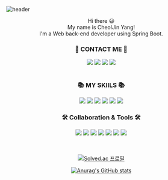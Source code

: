 ![header](https://capsule-render.vercel.app/api?type=waving&color=auto&height=220&section=header&text=Hello%20World!&fontSize=60&animation=fadeIn&fontAlignY=38&desc=I'm%20CheolJin%20Yang!&descAlignY=58&descAlign=60)
<div align=center> Hi there 😃 </div>
<div align=center> My name is CheolJin Yang!  </div>
<div align=center> I'm a Web back-end developer using Spring Boot.  </div>


### <div align=center> 🌈 CONTACT ME 🌈 </div>

<div align=center> 
<a href="https://velog.io/@ironjin"><img src="https://img.shields.io/badge/BLOG-20C997?style=flat&logo=VELOG&logoColor=white"/></a> <img src="https://img.shields.io/badge/PORTFOLIO-000000?style=flat&logo=NOTION&logoColor=white"/> <img src="https://img.shields.io/badge/INSTAGRAM-E4405F?style=flat&logo=INSTAGRAM&logoColor=white"/> <img src="https://img.shields.io/badge/gra1259@naver.com-03C75A?style=flat&logo=naver&logoColor=white"/>
</div>

<br>

### <div align=center> 📚 MY SKIILS 📚 </div>
<div align=center> <img src="https://img.shields.io/badge/JAVA-007396?style=flat"/>  <img src="https://img.shields.io/badge/Spring Boot-6DB33F?style=flat&logo=SPRING BOOT&logoColor=white"/> <img src="https://img.shields.io/badge/Spring-6DB33F?style=flat&logo=SPRING&logoColor=white"/> <img src="https://img.shields.io/badge/MySQL-4479A1?style=flat&logo=MYSQL&logoColor=white"/> <img src="https://img.shields.io/badge/JPA-006600?style=flat"/> <img src="https://img.shields.io/badge/MyBatis-41454A?style=flat"/> </div>

### <div align=center> 🛠 Collaboration & Tools 🛠 </h2> </div>
<div align=center> <img src="https://img.shields.io/badge/NOTION-000000?style=flat&logo=NOTION&logoColor=white"/> <img src="https://img.shields.io/badge/Git-F05032?style=flat&logo=Git&logoColor=white"/>  <img src="https://img.shields.io/badge/Github-181717?style=flat&logo=Github&logoColor=white"/>  <img src="https://img.shields.io/badge/Postman-FF6C37?style=flat&logo=postman&logoColor=white"/> <img src="https://img.shields.io/badge/Eclipse-2C2255?style=flat&logo=ECLIPSE IDE&logoColor=white"/> <img src="https://img.shields.io/badge/IntelliJ-000000?style=flat&logo=INTELLIJ IDEA&logoColor=white"/> <img src="https://img.shields.io/badge/Android Studio-3DDC84?style=flat&logo=ANDROID STUDIO&logoColor=white"/> </div>

<br>
<br>

<div align=center>

[![Solved.ac
프로필](http://mazassumnida.wtf/api/v2/generate_badge?boj=zxc2346)](https://solved.ac/zxc2346)

[![Anurag's GitHub stats](https://github-readme-stats.vercel.app/api?username=IronJin)](https://github.com/gra1259@naver.com/github-readme-stats)
</div>
